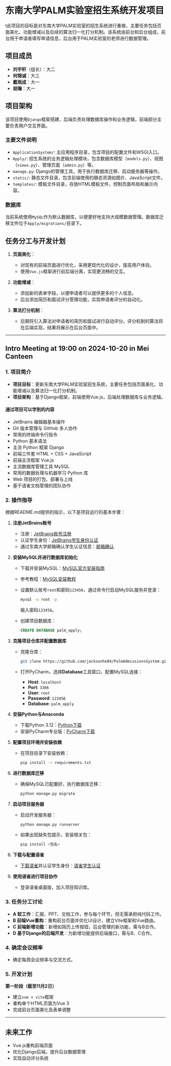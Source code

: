 # 东南大学PALM实验室招生系统开发项目

t此项目的目标是对东南大学PALM实验室的招生系统进行重做，主要任务包括页面美化、功能增减以及后续的算法归一化打分机制。该系统由前台和后台组成，前台用于申请者填写申请信息，后台用于PALM实验室的老师进行数据管理。

## 项目成员

- **刘宇轩**（组长）：大二
- **何锦诚**：大三
- **戴雨成**：大一
- **胡瀚**：大一

## 项目架构

该项目使用`Django`框架搭建，后端负责处理数据库操作和业务逻辑，前端部分主要负责用户交互界面。

### 主要文件说明

- `ApplicationSystem/`: 主应用程序目录，包含项目的配置文件和WSGI入口。
- `Apply/`: 招生系统的业务逻辑处理模块，包含数据库模型（`models.py`）、视图（`views.py`）、管理页面（`admin.py`）等。
- `manage.py`: Django的管理工具，用于执行数据库迁移、启动服务器等操作。
- `static/`: 静态文件目录，包含前端使用的静态资源如图片、JavaScript文件。
- `templates/`: 模板文件目录，存放HTML模板文件，控制页面布局和展示内容。

### 数据库

当前系统使用`MySQL`作为默认数据库，以便更好地支持大规模数据管理。数据库迁移文件位于`Apply/migrations/`目录下。

## 任务分工与开发计划

1. **页面美化**：
   - 对现有的前端页面进行优化，采用更现代化的设计，提高用户体验。
   - 使用`Vue.js`框架进行前后端分离，实现更流畅的交互。

2. **功能增减**：
   - 添加新的表单字段，以便申请者可以提供更多的个人信息。
   - 后台添加简历和面试评分管理功能，实现申请者评分的自动化。

3. **算法打分机制**：
   - 后期将引入算法对申请者的简历和面试进行自动评分。评分机制的算法将在后端实现，结果将展示在后台页面中。

---

## Intro Meeting at 19:00 on 2024-10-20 in Mei Canteen

### 1. 项目简介
- **项目目标**：更新东南大学PALM实验室招生系统，主要任务包括页面美化、功能增减以及算法归一化打分机制。
- **项目架构**：基于Django框架，前端使用Vue.js，后端处理数据库与业务逻辑。

#### 通过项目可以学到的内容
- JetBrains 编辑器基本操作
- Git 版本管理与 GitHub 多人协作
- 常用的终端命令行指令
- Python 基本语法
- 主流 Python 框架 Django
- 前端三件套 HTML + CSS + JavaScript
- 前端主流框架 Vue.js
- 主流数据库管理工具 MySQL
- 常用的数据处理与机器学习 Python 库
- Web 项目的打包、部署与上线
- 基于语雀文档管理的团队协作

### 2. 操作指导

根据README.md提供的指示，以下是项目运行的基本步骤：

1. **注册JetBrains账号**
   - 注册：[JetBrains账号注册](https://account.jetbrains.com/)
   - 认证学生身份：[JetBrains学生身份认证](https://www.jetbrains.com/community/education/#students/)
   - 通过东南大学邮箱确认学生认证信息：[邮箱确认](https://mail.seu.edu.cn/)

2. **安装MySQL并进行数据库初始化**
   - 下载并安装MySQL：[MySQL官方安装指南](https://downloads.mysql.com/archives/installer/)
   - 参考教程：[MySQL安装教程](https://blog.csdn.net/m0_71422677/article/details/136007088)
   - 设置默认账号`root`和密码`123456`，通过命令行启动MySQL服务并登录：
     ```bash
     mysql -u root -p
     ```
     输入密码`123456`。

   - 创建项目数据库：
     ```sql
     CREATE DATABASE palm_apply;
     ```

3. **克隆项目仓库并配置数据库**
   - 克隆仓库：
     ```bash
     git clone https://github.com/jacksonhe04/PalmAdmissionsSystem.git
     ```

   - 打开PyCharm，选择**Database**工具窗口，配置MySQL连接：
      - **Host**: `localhost`
      - **Port**: `3306`
      - **User**: `root`
      - **Password**: `123456`
      - **Database**: `palm_apply`

4. **安装Python与Anaconda**
   - 下载Python 3.12：[Python下载](https://www.anaconda.com/download/success)
   - 安装PyCharm专业版：[PyCharm下载](https://www.jetbrains.com/pycharm/download/)

5. **配置项目环境并安装依赖**
   - 在项目目录下安装依赖：
     ```bash
     pip install -r requirements.txt
     ```

6. **进行数据库迁移**
   - 确保MySQL已配置好，执行数据库迁移：
     ```bash
     python manage.py migrate
     ```

7. **启动项目服务器**
   - 启动开发服务器：
     ```bash
     python manage.py runserver
     ```

   - 如果出现缺失包提示，安装相关包：
     ```bash
     pip install <包名>
     ```

8. **下载与配置语雀**
   - [下载语雀](https://www.yuque.com/download)并认证学生身份：[语雀学生认证](https://www.yuque.com/about/welfare)

9. **使用语雀进行项目协作**
   - 登录语雀桌面版，加入项目知识库。

### 3. 任务分工讨论
- **A 软工作**：汇报、PPT、文档工作，参与每个环节，但无需承担纯代码工作。
- **B 前端Vue重构**：重构前台页面并优化UI设计，建立Vite框架和Vue路由。
- **C 前端新增功能**：新增如简历上传按钮，后台管理的新功能，需与B合作。
- **D 基于Django的后端开发**：为新增功能提供后端接口，需与B、C合作。

### 4. 确定会议频率
- 确定每周会议频率与交流方式。

### 5. 开发计划

**第一阶段（截至11月2日）**
- 建立`vue + vite`框架
- 重构单个HTML页面为Vue 3
- 完成前台页面美化及表单调整

---

## 未来工作

- Vue.js重构前端页面
- 优化Django后端，提升后台数据管理
- 实现自动评分系统